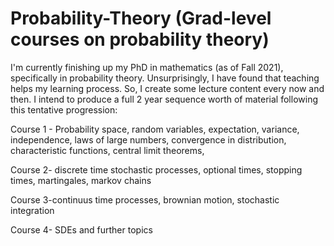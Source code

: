 # Probability-Theory (Grad-level courses on probability theory)

I'm currently finishing up my PhD in mathematics (as of Fall 2021), specifically
in probability theory.  Unsurprisingly, I have found that teaching helps my
learning process.  So, I create some lecture content every now and then. I
intend to produce a full 2 year sequence worth of material following this
tentative progression: 

Course 1 - Probability space, random variables, expectation,
variance, independence, laws of large numbers, convergence in
distribution, characteristic functions, central limit theorems, 

Course 2-  discrete time stochastic processes, optional times,
stopping times, martingales, markov chains 

Course 3-continuus time processes, brownian motion, stochastic integration

Course 4- SDEs and further topics


